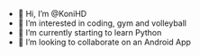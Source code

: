 - 👋 Hi, I’m @KoniHD
- 👀 I’m interested in coding, gym and volleyball
- 🌱 I’m currently starting to learn Python 
- 💞️ I’m looking to collaborate on an Android App

<!---
KoniHD/KoniHD is a ✨ special ✨ repository because its `README.md` (this file) appears on your GitHub profile.
You can click the Preview link to take a look at your changes.
--->

